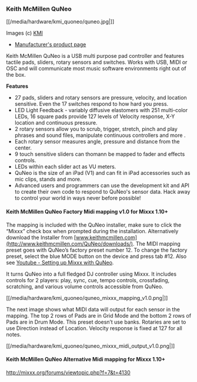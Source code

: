 ### Keith McMillen QuNeo

[[/media/hardware/kmi_quoneo/quneo.jpg|]]

Images (c) [KMI](http://www.keithmcmillen.com/)

  - [Manufacturer's product
    page](http://www.keithmcmillen.com/products/quneo/)

Keith McMillen QuNeo is a USB multi purpose pad controller and features
tactile pads, sliders, rotary sensors and switches. Works with USB, MIDI
or OSC and will communicate most music software environments right out
of the box.

**Features**

  - 27 pads, sliders and rotary sensors are pressure, velocity, and
    location sensitive. Even the 17 switches respond to how hard you
    press.
  - LED Light Feedback - variably diffusive elastomers with 251
    multi-color LEDs, 16 square pads provide 127 levels of Velocity
    response, X-Y location and continuous pressure. 
  - 2 rotary sensors allow you to scrub, trigger, stretch, pinch and
    play phrases and sound files, manipulate continuous controllers and
    more . 
  - Each rotary sensor measures angle, pressure and distance from the
    center.
  - 9 touch sensitive sliders can thomann be mapped to fader and effects
    controls. 
  - LEDs within each slider act as VU meters.
  - QuNeo is the size of an iPad (V1) and can fit in iPad accessories
    such as mic clips, stands and more.
  - Advanced users and programmers can use the development kit and API
    to create their own code to respond to QuNeo's sensor data. Hack
    away to control your world in ways never before possible\!

#### Keith McMillen QuNeo Factory Midi mapping v1.0 for Mixxx 1.10+

The mapping is included with the QuNeo installer, make sure to click the
“Mixxx” check box when prompted during the installation. Alternatively
download the Installer from
[www.keithmcmillen.com](http://www.keithmcmillen.com/QuNeo/downloads/).
The MIDI mapping preset goes with QuNeo’s factory preset number 12. To
change the factory preset, select the blue MODE button on the device and
press tab \#12. Also see [Youtube - Setting up Mixxx with
QuNeo](https://www.youtube.com/watch?v=sw4Cnko-nOU).

It turns QuNeo into a full fledged DJ controller using Mixxx. It
includes controls for 2 players: play, sync, cue, tempo controls,
crossfading, scratching, and various volume controls accessible from
QuNeo.

[[/media/hardware/kmi_quoneo/quneo_mixxx_mapping_v1.0.png|]]

The next image shows what MIDI data will output for each sensor in the
mapping. The top 2 rows of Pads are in Grid Mode and the bottom 2 rows
of Pads are in Drum Mode. This preset doesn’t use banks. Rotaries are
set to use Direction instead of Location. Velocity response is fixed at
127 for all notes.

[[/media/hardware/kmi_quoneo/quneo_mixxx_midi_output_v1.0.png|]]

#### Keith McMillen QuNeo Alternative Midi mapping for Mixxx 1.10+

<http://mixxx.org/forums/viewtopic.php?f=7&t=4130>
